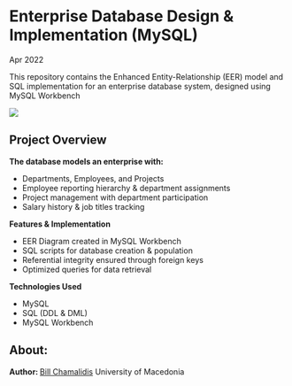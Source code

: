 # Enterprise Database Design & Implementation (MySQL)

Apr 2022

This repository contains the Enhanced Entity-Relationship (EER) model and SQL implementation for an enterprise database system, designed using MySQL Workbench


![](img/2-Β.png)

## Project Overview

**The database models an enterprise with:**

- Departments, Employees, and Projects
- Employee reporting hierarchy & department assignments
- Project management with department participation
- Salary history & job titles tracking

**Features & Implementation**

- EER Diagram created in MySQL Workbench
- SQL scripts for database creation & population
- Referential integrity ensured through foreign keys
- Optimized queries for data retrieval

**Technologies Used**

- MySQL
- SQL (DDL & DML)
- MySQL Workbench

<h2>About:</h2>
<p><b>Author: </b><a href="https://github.com/bill-chamal">Bill Chamalidis</a> University of Macedonia</p>
